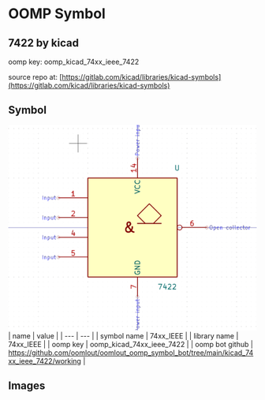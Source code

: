 # OOMP Symbol  
## 7422  by kicad  
  
oomp key: oomp_kicad_74xx_ieee_7422  
  
source repo at: [https://gitlab.com/kicad/libraries/kicad-symbols](https://gitlab.com/kicad/libraries/kicad-symbols)  
## Symbol  
  
[![working.png](working_600.png)](working.png)  
| name | value | 
| --- | --- | 
| symbol name | 74xx_IEEE | 
| library name | 74xx_IEEE | 
| oomp key | oomp_kicad_74xx_ieee_7422 | 
| oomp bot github | https://github.com/oomlout/oomlout_oomp_symbol_bot/tree/main/kicad_74xx_ieee_7422/working | 
## Images  
